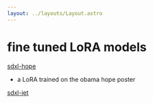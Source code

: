 ```yaml
---
layout: ../layouts/Layout.astro
---
```

<!-- Markdown Preview - https://dillinger.io/ -->

# fine tuned LoRA models



[sdxl-hope](https://replicate.com/hunterkamerman/sdxl-hope)
- a LoRA trained on the obama hope poster

[sdxl-jet](https://replicate.com/hunterkamerman/sdxl-jet)
